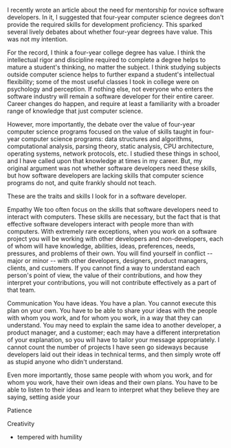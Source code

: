 I recently wrote an article about the need for mentorship for novice software developers.  In it, I suggested that four-year computer science degrees don't provide the required skills for development proficiency.  This sparked several lively debates about whether four-year degrees have value.  This was not my intention.

For the record, I think a four-year college degree has value.  I think the intellectual rigor and discipline required to complete a degree helps to mature a student's thinking, no matter the subject.  I think studying subjects outside computer science helps to further expand a student's intellectual flexibility; some of the most useful classes I took in college were on psychology and perception.  If nothing else, not everyone who enters the software industry will remain a software developer for their entire career.  Career changes do happen, and require at least a familiarity with a broader range of knowledge that just computer science.

However, more importantly, the debate over the value of four-year computer science programs focused on the value of skills taught in four-year computer science programs: data structures and algorithms, computational analysis, parsing theory, static analysis, CPU architecture, operating systems, network protocols, etc.  I studied these things in school, and I have called upon that knowledge at times in my career.  But, my original argument was not whether software developers need these skills, but how software developers are lacking skills that computer science programs do not, and quite frankly should not teach.

These are the traits and skills I look for in a software developer.

Empathy
We too often focus on the skills that software developers need to interact with computers.  These skills are necessary, but the fact that is that effective software developers interact with people more than with computers.  With extremely rare exceptions, when you work on a software project you will be working with other developers and non-developers, each of whom will have knowledge, abilities, ideas, preferences, needs, pressures, and problems of their own.  You will find yourself in conflict -- major or minor -- with other developers, designers, product managers, clients, and customers.  If you cannot find a way to understand each person's point of view, the value of their contributions, and how they interpret your contributions, you will not contribute effectively as a part of that team.

Communication
You have ideas.  You have a plan.  You cannot execute this plan on your own.  You have to be able to share your ideas with the people with whom you work, and for whom you work, in a way that they can understand.  You may need to explain the same idea to another developer, a product manager, and a customer; each may have a different interpretation of your explanation, so you will have to tailor your message appropriately.  I cannot count the number of projects I have seen go sideways because developers laid out their ideas in technical terms, and then simply wrote off  as stupid anyone who didn't understand.

Even more importantly, those same people with whom you work, and for whom you work, have their own ideas and their own plans.  You have to be able to listen to their ideas and learn to interpret what they believe they are saying, setting aside your 

Patience

Creativity
- tempered with humility

